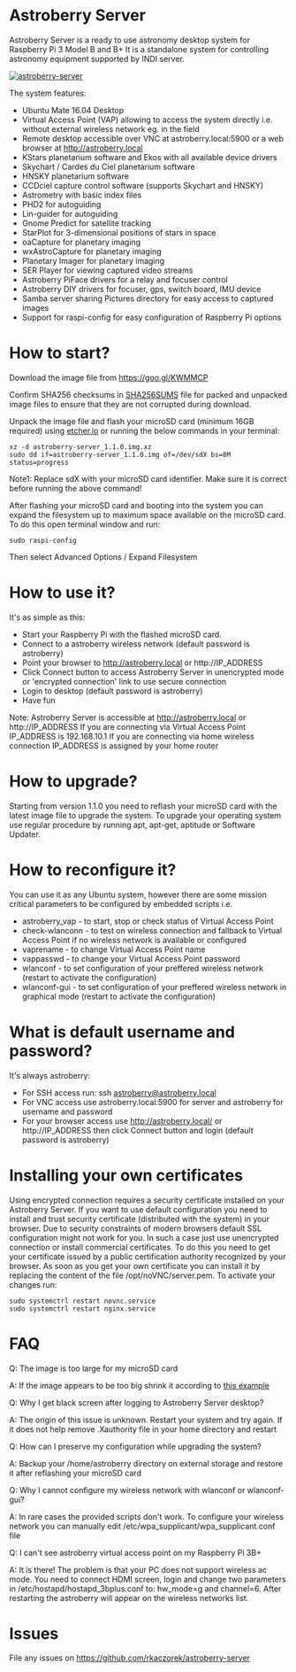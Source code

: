 # Astroberry Server
Astroberry Server is a ready to use astronomy desktop system for Raspberry Pi 3 Model B and B+
It is a standalone system for controlling astronomy equipment supported by INDI server.

[![astroberry-server](https://img.youtube.com/vi/t3CHtQmzvhY/0.jpg)](https://youtu.be/ZHCab7DomkI)

The system features:
- Ubuntu Mate 16.04 Desktop
- Virtual Access Point (VAP) allowing to access the system directly i.e. without external wireless network eg. in the field
- Remote desktop accessible over VNC at astroberry.local:5900 or a web browser at http://astroberry.local
- KStars planetarium software and Ekos with all available device drivers
- Skychart / Cardes du Ciel planetarium software
- HNSKY planetarium software
- CCDciel capture control software (supports Skychart and HNSKY)
- Astrometry with basic index files
- PHD2 for autoguiding
- Lin-guider for autoguiding
- Gnome Predict for satellite tracking
- StarPlot for 3-dimensional positions of stars in space
- oaCapture for planetary imaging
- wxAstroCapture for planetary imaging
- Planetary Imager for planetary imaging
- SER Player for viewing captured video streams
- Astroberry PiFace drivers for a relay and focuser control
- Astroberry DIY drivers for focuser, gps, switch board, IMU device
- Samba server sharing Pictures directory for easy access to captured images
- Support for raspi-config for easy configuration of Raspberry Pi options

# How to start?
Download the image file from https://goo.gl/KWMMCP

Confirm SHA256 checksums in [SHA256SUMS](https://github.com/rkaczorek/astroberry-server/blob/master/SHA256SUMS) file for packed and unpacked image files to ensure that
they are not corrupted during download.

Unpack the image file and flash your microSD card (minimum 16GB required) using [etcher.io](https://etcher.io/) or running the below commands in your terminal:
```
xz -d astroberry-server_1.1.0.img.xz
sudo dd if=astroberry-server_1.1.0.img of=/dev/sdX bs=8M status=progress
```
Note1: Replace sdX with your microSD card identifier. Make sure it is correct before running the above command!

After flashing your microSD card and booting into the system you can expand the filesystem up to maximum space available on the microSD card. To do this open terminal window and run:
```
sudo raspi-config
```
Then select Advanced Options / Expand Filesystem

# How to use it?
It's as simple as this:
- Start your Raspberry Pi with the flashed microSD card.
- Connect to a astroberry wireless network (default password is astroberry)
- Point your browser to http://astroberry.local or http://IP_ADDRESS
- Click Connect button to access Astroberry Server in unencrypted mode or 'encrypted connection' link to use secure connection
- Login to desktop (default password is astroberry)
- Have fun

Note: Astroberry Server is accessible at http://astroberry.local or http://IP_ADDRESS
      If you are connecting via Virtual Access Point IP_ADDRESS is 192.168.10.1
      If you are connecting via home wireless connection IP_ADDRESS is assigned by your home router

# How to upgrade?
Starting from version 1.1.0 you need to reflash your microSD card with the latest image file to upgrade the system.
To upgrade your operating system use regular procedure by running apt, apt-get, aptitude or Software Updater.

# How to reconfigure it?
You can use it as any Ubuntu system, however there are some mission critical parameters to be configured by
embedded scripts i.e.
- astroberry_vap - to start, stop or check status of Virtual Access Point
- check-wlanconn - to test on wireless connection and fallback to Virtual Access Point if no wireless network is available or configured
- vaprename - to change Virtual Access Point name
- vappasswd - to change your Virtual Access Point password
- wlanconf - to set configuration of your preffered wireless network (restart to activate the configuration)
- wlanconf-gui - to set configuration of your preffered wireless network in graphical mode (restart to activate the configuration)

# What is default username and password?
It's always astroberry:
- For SSH access run: ssh astroberry@astroberry.local
- For VNC access use astroberry.local:5900 for server and astroberry for username and password
- For your browser access use http://astroberry.local/ or http://IP_ADDRESS then click Connect button and login (default password is astroberry)

# Installing your own certificates
Using encrypted connection requires a security certificate installed on your Astroberry Server.
If you want to use default configuration you need to install and trust security certificate (distributed with the system) in your browser.
Due to security constraints of modern browsers default SSL configuration might not work for you. In such a case just use unencrypted connection
or install commercial certificates. To do this you need to get your certificate issued by a public certification authority recognized by your browser.
As soon as you get your own certificate you can install it by replacing the content of the file /opt/noVNC/server.pem. To activate your changes run:
```
sudo systemctrl restart novnc.service
sudo systemctrl restart nginx.service
```

# FAQ
Q: The image is too large for my microSD card

A: If the image appears to be too big shrink it according to [this example](https://softwarebakery.com//shrinking-images-on-linux)

Q: Why I get black screen after logging to Astroberry Server desktop?

A: The origin of this issue is unknown. Restart your system and try again. If it does not help remove .Xauthority file in your home directory and restart

Q: How can I preserve my configuration while upgrading the system?

A: Backup your /home/astroberry directory on external storage and restore it after reflashing your microSD card

Q: Why I cannot configure my wireless network with wlanconf or wlanconf-gui?

A: In rare cases the provided scripts don't work. To configure your wireless network you can manually edit /etc/wpa_supplicant/wpa_supplicant.conf file

Q: I can't see astroberry virtual access point on my Raspberry Pi 3B+

A: It is there! The problem is that your PC does not support wireless ac mode. You need to connect HDMI screen, login and change two parameters in /etc/hostapd/hostapd_3bplus.conf to: hw_mode=g and channel=6. After restarting the astroberry will appear on the wireless networks list.

# Issues
File any issues on https://github.com/rkaczorek/astroberry-server

